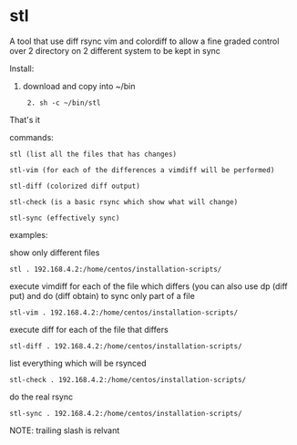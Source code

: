 # stl
A tool that use diff rsync vim and colordiff to allow a fine graded control over 2 directory on 2 different system to be kept in sync

Install:

1. download and copy into ~/bin

 		2. sh -c ~/bin/stl

That's it

commands:

	stl (list all the files that has changes)

	stl-vim (for each of the differences a vimdiff will be performed) 

	stl-diff (colorized diff output)

	stl-check (is a basic rsync which show what will change)

	stl-sync (effectively sync)

examples:

show only different files

	stl . 192.168.4.2:/home/centos/installation-scripts/

execute vimdiff for each of the file which differs (you can also use dp (diff put) and do (diff obtain) to sync only part of a file

	stl-vim . 192.168.4.2:/home/centos/installation-scripts/

execute diff for each of the file that differs
	
	stl-diff . 192.168.4.2:/home/centos/installation-scripts/

list everything which will be rsynced

	stl-check . 192.168.4.2:/home/centos/installation-scripts/

do the real rsync

	stl-sync . 192.168.4.2:/home/centos/installation-scripts/


NOTE: trailing slash is relvant
